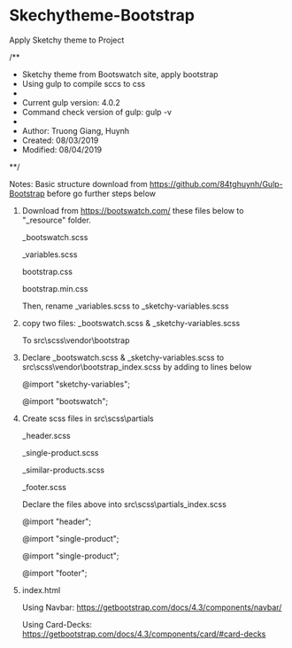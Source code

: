 # Skechytheme-Bootstrap
 Apply Sketchy theme to Project

 /**
  * Sketchy theme from Bootswatch site, apply bootstrap
  * Using gulp to compile sccs to css
  *
  * Current gulp version: 4.0.2
  * Command check version of gulp:  gulp -v
  *
  * Author: Truong Giang, Huynh
  * Created: 08/03/2019
  * Modified: 08/04/2019
  
**/

  Notes: Basic structure download from https://github.com/84tghuynh/Gulp-Bootstrap
         before go further steps below

1. Download from https://bootswatch.com/ these files below to "_resource" folder.

    _bootswatch.scss

    _variables.scss

    bootstrap.css

    bootstrap.min.css


    Then, rename _variables.scss to _sketchy-variables.scss

2. copy two files:
    _bootswatch.scss &  _sketchy-variables.scss  

   To src\scss\vendor\bootstrap

3. Declare _bootswatch.scss &  _sketchy-variables.scss
   to src\scss\vendor\bootstrap\_index.scss by adding to lines below

   @import "sketchy-variables";

   @import "bootswatch";

4. Create scss files in src\scss\partials

   _header.scss

   _single-product.scss

   _similar-products.scss

   _footer.scss

   Declare the files above into src\scss\partials\_index.scss

   @import "header";

   @import "single-product";

   @import "single-product";

   @import "footer";


5. index.html

   Using Navbar:  https://getbootstrap.com/docs/4.3/components/navbar/

   Using Card-Decks: https://getbootstrap.com/docs/4.3/components/card/#card-decks
